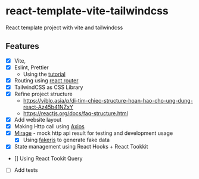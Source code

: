 # react-template-vite-tailwindcss

React template project with vite and tailwindcss

## Features

- [x] Vite,
- [x] Eslint, Prettier
  - Using the [tutorial](https://javascript.plainenglish.io/setting-eslint-and-prettier-on-a-react-typescript-project-2021-22993565edf9)
- [x] Routing using [react router](https://reactrouter.com/)
- [x] TailwindCSS as CSS Library
- [x] Refine project structure
  - https://viblo.asia/p/di-tim-chiec-structure-hoan-hao-cho-ung-dung-react-Az45b41NZxY
  - https://reactjs.org/docs/faq-structure.html
- [x] Add website layout
- [x] Making Http call using [Axios](https://github.com/axios/axios)
- [x] [Mirage](https://miragejs.com/) - mock http api result for testing and development usage
  - [x] Using [fakerjs](https://fakerjs.dev/) to generate fake data
- [x] State management using React Hooks + React Tookkit
- [] Using React Tookit Query
- [ ] Add tests
